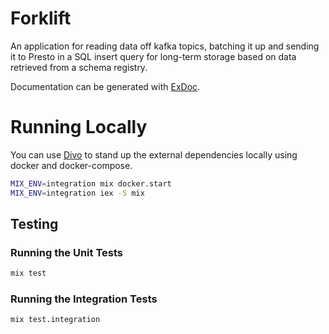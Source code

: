 # Forklift

An application for reading data off kafka topics, batching it up and sending it to Presto in a SQL insert query for long-term storage based on data retrieved from a schema registry.

Documentation can be generated with [ExDoc](https://github.com/elixir-lang/ex_doc).


# Running Locally

You can use [Divo](https://hexdocs.pm/divo/) to stand up the external dependencies locally using docker and docker-compose.

```bash
MIX_ENV=integration mix docker.start
MIX_ENV=integration iex -S mix
```

## Testing

### Running the Unit Tests

```bash
mix test
```

### Running the Integration Tests

```bash
mix test.integration
```
